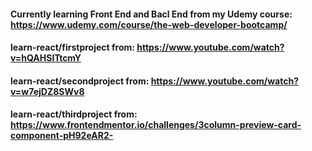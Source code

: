 #### Currently learning Front End and Bacl End from my Udemy course: https://www.udemy.com/course/the-web-developer-bootcamp/
#### learn-react/firstproject from: https://www.youtube.com/watch?v=hQAHSlTtcmY
#### learn-react/secondproject from: https://www.youtube.com/watch?v=w7ejDZ8SWv8
#### learn-react/thirdproject from: https://www.frontendmentor.io/challenges/3column-preview-card-component-pH92eAR2-
